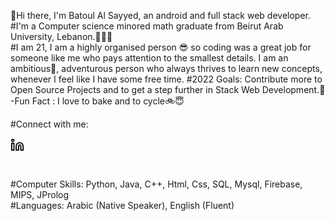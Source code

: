 👋Hi there, I'm Batoul Al Sayyed, an android and full stack web developer.
#I'm a Computer science minored math graduate from Beirut Arab University, Lebanon.👩🏻‍🎓
<br/>
#I am 21, I am a highly organised person 😎 so coding was a great job for someone like me who pays attention to the smallest details.
I am an ambitious🤩, adventurous person who always thrives to learn new concepts, whenever I feel like I have some free time.
#2022 Goals: Contribute more to Open Source Projects and to get a step further in Stack Web Development.💪
-Fun Fact : I love to bake and to cycle🚲😇

#Connect with me:

<a href="https://www.linkedin.com/in/batoul-alsayyed-936b8b23b"><img align="left" width="22px" src="linkedin.svg"/></a>
<br/>

<br/><br/>
#Computer Skills: Python, Java, C++, Html, Css, SQL, Mysql, Firebase, MIPS, JProlog
<br/>
#Languages: Arabic (Native Speaker), English (Fluent)
<br/>
<br/>
